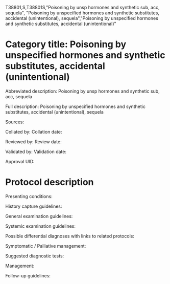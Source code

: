 T38801,S,T38801S,"Poisoning by unsp hormones and synthetic sub, acc, sequela", "Poisoning by unspecified hormones and synthetic substitutes, accidental (unintentional), sequela","Poisoning by unspecified hormones and synthetic substitutes, accidental (unintentional)"
# Category title: Poisoning by unspecified hormones and synthetic substitutes, accidental (unintentional)

Abbreviated description: Poisoning by unsp hormones and synthetic sub, acc, sequela

Full description: Poisoning by unspecified hormones and synthetic substitutes, accidental (unintentional), sequela

Sources:

Collated by:
Collation date:

Reviewed by:
Review date:

Validated by:
Validation date:

Approval UID:

# Protocol description

Presenting conditions:

History capture guidelines:

General examination guidelines:

Systemic examination guidelines:

Possible differential diagnoses with links to related protocols:

Symptomatic / Palliative management:

Suggested diagnostic tests:

Management:

Follow-up guidelines:
